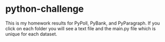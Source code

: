 # python-challenge
This is my homework results for PyPoll, PyBank, and PyParagraph. If you click on each folder you will see a text file and the main.py file which is unique for each dataset. 
